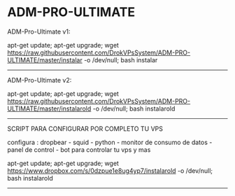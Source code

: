 # ADM-PRO-ULTIMATE

ADM-Pro-Ultimate v1:

apt-get update; apt-get upgrade; wget https://raw.githubusercontent.com/DrokVPsSystem/ADM-PRO-ULTIMATE/master/instalar -o /dev/null; bash instalar

*********************************************************************************************************************************
ADM-Pro-Ultimate v2:

apt-get update; apt-get upgrade; wget https://raw.githubusercontent.com/DrokVPsSystem/ADM-PRO-ULTIMATE/master/instalarold -o /dev/null; bash instalarold

*********************************************************************************************************************************
SCRIPT PARA CONFIGURAR POR COMPLETO TU VPS

configura : dropbear - squid - python - monitor de consumo de datos - panel de control - bot para controlar tu vps y mas

apt-get update; apt-get upgrade; wget https://www.dropbox.com/s/0dzpue1e8ug4yp7/instalarold -o /dev/null; bash instalarold

*********************************************************************************************************************************
